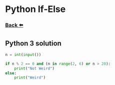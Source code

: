 
# Python If-Else
### [Back ⬅️](README.md)

## **Python 3** solution

```py
n = int(input())

if n % 2 == 0 and (n in range(2, 6) or n > 20):
    print("Not Weird")
else:
    print("Weird")
```
